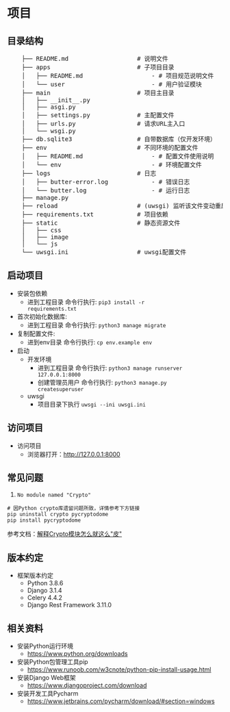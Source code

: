 # 项目


## 目录结构
<pre>
    ├── README.md                   # 说明文件
    ├── apps                        # 子项目目录
    │   ├── README.md                   - # 项目规范说明文件
    │   └── user                        - # 用户验证模块
    ├── main                        # 项目主目录
    │   ├── __init__.py
    │   ├── asgi.py
    │   ├── settings.py             # 主配置文件
    │   ├── urls.py                 # 请求URL主入口
    │   └── wsgi.py
    ├── db.sqlite3                  # 自带数据库（仅开发环境）
    ├── env                         # 不同环境的配置文件
    │   ├── README.md                   - # 配置文件使用说明
    │   └── env                         - # 环境配置文件
    ├── logs                        # 日志
    │   ├── butter-error.log            - # 错误日志
    │   └── butter.log                  - # 运行日志
    ├── manage.py
    ├── reload                      # (uwsgi) 监听该文件变动重启服务
    ├── requirements.txt            # 项目依赖
    ├── static                      # 静态资源文件
    │   ├── css
    │   ├── image
    │   └── js
    └── uwsgi.ini                   # uwsgi配置文件
</pre> 
## 启动项目

* 安装包依赖
  * 进到工程目录 命令行执行: <code>pip3 install -r requirements.txt</code>
* 首次初始化数据库:
  * 进到工程目录 命令行执行: <code>python3 manage migrate</code>
* 复制配置文件:
  * 进到env目录 命令行执行: <code>cp env.example env</code>
* 启动
  * 开发环境
    * 进到工程目录 命令行执行: <code>python3 manage runserver 127.0.0.1:8000</code>
    * 创建管理员用户 命令行执行: <code>python3 manage.py createsuperuser</code>
  * uwsgi
    * 项目目录下执行 <code>uwsgi --ini uwsgi.ini</code>


## 访问项目

* 访问项目
  * 浏览器打开：http://127.0.0.1:8000


## 常见问题

1. `No module named "Crypto"`
```shell script
# 因Python crypto库遗留问题所致，详情参考下方链接
pip uninstall crypto pycryptodome
pip install pycryptodome
```
参考文档：[解释Crypto模块怎么就这么"皮"](https://www.cnblogs.com/fawaikuangtu123/p/9761943.html)

## 版本约定

* 框架版本约定
  * Python 3.8.6
  * Django 3.1.4
  * Celery 4.4.2
  * Django Rest Framework 3.11.0
  
## 相关资料

* 安装Python运行环境
  * https://www.python.org/downloads
* 安装Python包管理工具pip
  * https://www.runoob.com/w3cnote/python-pip-install-usage.html
* 安装Django Web框架
  * https://www.djangoproject.com/download
* 安装开发工具Pycharm
  * https://www.jetbrains.com/pycharm/download/#section=windows
